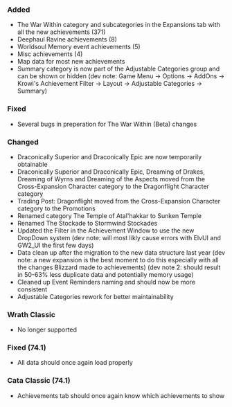<p><h3>Added</h3></p>
<ul>
<li>The War Within category and subcategories in the Expansions tab with all the new achievements (371)</li>
<li>Deephaul Ravine achievements (8)</li>
<li>Worldsoul Memory event achievements (5)</li>
<li>Misc achievements (4)</li>
<li>Map data for most new achievements</li>
<li>Summary category is now part of the Adjustable Categories group and can be shown or hidden (dev note: Game Menu -&gt; Options -&gt; AddOns -&gt; Krowi's Achievement Filter -&gt; Layout -&gt; Adjustable Categories -&gt; Summary)</li>
</ul>
<p><h3>Fixed</h3></p>
<ul>
<li>Several bugs in preperation for The War Within (Beta) changes</li>
</ul>
<p><h3>Changed</h3></p>
<ul>
<li>Draconically Superior and Draconically Epic are now temporarily obtainable</li>
<li>Draconically Superior and Draconically Epic, Dreaming of Drakes, Dreaming of Wyrns and Dreaming of the Aspects moved from the Cross-Expansion Character category to the Dragonflight Character category</li>
<li>Trading Post: Dragonflight moved from the Cross-Expansion Character category to the Promotions</li>
<li>Renamed category The Temple of Atal'hakkar to Sunken Temple</li>
<li>Renamed The Stockade to Stormwind Stockades</li>
<li>Updated the Filter in the Achievement Window to use the new DropDown system (dev note: will most likly cause errors with ElvUI and GW2_UI the first few days)</li>
<li>Data clean up after the migration to the new data structure last year (dev note: a new expansion is the best moment to do this especially with all the changes Blizzard made to achievements) (dev note 2: should result in 50-63% less duplicate data and potentially memory usage)</li>
<li>Cleaned up Event Reminders naming and should now be more consistent</li>
<li>Adjustable Categories rework for better maintainability</li>
</ul>
<p><h3>Wrath Classic</h3></p>
<ul>
<li>No longer supported</li>
</ul>
<p><h3>Fixed (74.1)</h3></p>
<ul>
<li>All data should once again load properly</li>
</ul>
<p><h3>Cata Classic (74.1)</h3></p>
<ul>
<li>Achievements tab should once again know which achievements to show</li>
</ul>